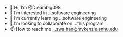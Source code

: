 - 👋 Hi, I’m @Dreambig098
- 👀 I’m interested in ...software engineering 
- 🌱 I’m currently learning ...software engineering 
- 💞️ I’m looking to collaborate on ...this program
- 📫 How to reach me ...swa.han@mykenzie.snhu.edu

<!---
Dreambig098/Dreambig098 is a ✨ special ✨ repository because its `README.md` (this file) appears on your GitHub profile.
You can click the Preview link to take a look at your changes.
--->
